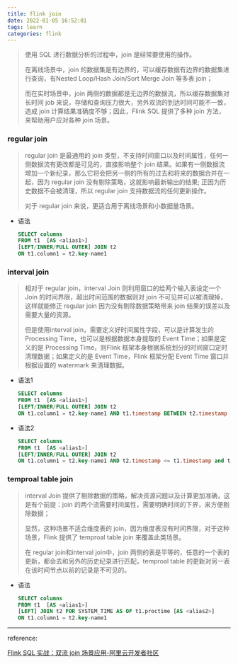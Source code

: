 ```yaml
---
title: flink join
date: 2022-01-05 16:52:01
tags: learn
categories: flink
---
```


> 使用 SQL 进行数据分析的过程中，join 是经常要使用的操作。
> 
> 在离线场景中，join 的数据集是有边界的，可以缓存数据有边界的数据集进行查询，有Nested Loop/Hash Join/Sort Merge Join 等多表 join；
> 
> 而在实时场景中，join 两侧的数据都是无边界的数据流，所以缓存数据集对长时间 job 来说，存储和查询压力很大，另外双流的到达时间可能不一致，造成 join 计算结果准确度不够；因此，Flink SQL 提供了多种 join 方法，来帮助用户应对各种 join 场景。

### regular join

> regular join 是最通用的 join 类型，不支持时间窗口以及时间属性，任何一侧数据流有更改都是可见的，直接影响整个 join 结果。如果有一侧数据流增加一个新纪录，那么它将会把另一侧的所有的过去和将来的数据合并在一起，因为 regular join 没有剔除策略，这就影响最新输出的结果; 正因为历史数据不会被清理，所以 regular join 支持数据流的任何更新操作。
> 
> 对于 regular join 来说，更适合用于离线场景和小数据量场景。

- 语法
  
  ```sql
  SELECT columns
  FROM t1  [AS <alias1>]
  [LEFT/INNER/FULL OUTER] JOIN t2
  ON t1.column1 = t2.key-name1
  ```
  
  

### interval join

> 相对于 regular join，interval Join 则利用窗口的给两个输入表设定一个 Join 的时间界限，超出时间范围的数据则对 join 不可见并可以被清理掉，这样就能修正 regular join 因为没有剔除数据策略带来 join 结果的误差以及需要大量的资源。
> 
> 但是使用interval join，需要定义好时间属性字段，可以是计算发生的 Processing Time，也可以是根据数据本身提取的 Event Time；如果是定义的是 Processing Time，则Flink 框架本身根据系统划分的时间窗口定时清理数据；如果定义的是 Event Time，Flink 框架分配 Event Time 窗口并根据设置的 watermark 来清理数据。

- 语法1
  
  ```sql
  SELECT columns
  FROM t1  [AS <alias1>]
  [LEFT/INNER/FULL OUTER] JOIN t2
  ON t1.column1 = t2.key-name1 AND t1.timestamp BETWEEN t2.timestamp  AND  BETWEEN t2.timestamp + + INTERVAL '10' MINUTE;
  ```

- 语法2
  
  ```sql
  SELECT columns
  FROM t1  [AS <alias1>]
  [LEFT/INNER/FULL OUTER] JOIN t2
  ON t1.column1 = t2.key-name1 AND t2.timestamp <= t1.timestamp and t1.timestamp <=  t2.timestamp + + INTERVAL ’10' MINUTE ;
  ```
  
  

### temproal table join

> interval Join 提供了剔除数据的策略，解决资源问题以及计算更加准确，这是有个前提：join 的两个流需要时间属性，需要明确时间的下界，来方便剔除数据；
> 
> 显然，这种场景不适合维度表的 join，因为维度表没有时间界限，对于这种场景，Flink 提供了 temproal table join 来覆盖此类场景。
> 
> 在 regular join和interval join中，join 两侧的表是平等的，任意的一个表的更新，都会去和另外的历史纪录进行匹配，temproal table 的更新对另一表在该时间节点以前的记录是不可见的。

- 语法
  
  ```sql
  SELECT columns
  FROM t1  [AS <alias1>]
  [LEFT] JOIN t2 FOR SYSTEM_TIME AS OF t1.proctime [AS <alias2>]
  ON t1.column1 = t2.key-name1
  ```







---

reference:

[Flink SQL 实战：双流 join 场景应用-阿里云开发者社区](https://developer.aliyun.com/article/780048?accounttraceid=dd5fdbf3eed04f6185ed6461d8a33012zihq)
